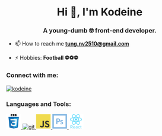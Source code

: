 <h1 align="center">Hi 👋, I'm Kodeine</h1>
<h3 align="center">A young-dumb 🤓 front-end developer.</h3>

- 📫 How to reach me **tung.nv2510@gmail.com**

- ⚡ Hobbies: **Football ️⚽️️⚽️️⚽️**

<h3 align="left">Connect with me:</h3>
<p align="left">
<a href="https://dev.to/kodeine" target="blank"><img align="center" src="https://cdn.jsdelivr.net/npm/simple-icons@3.0.1/icons/dev-dot-to.svg" alt="kodeine" height="30" width="40" /></a>
</p>

<h3 align="left">Languages and Tools:</h3>
<p align="left"> <a href="https://www.w3schools.com/css/" target="_blank"> <img src="https://raw.githubusercontent.com/devicons/devicon/master/icons/css3/css3-original-wordmark.svg" alt="css3" width="40" height="40"/> </a> <a href="https://git-scm.com/" target="_blank"> <img src="https://www.vectorlogo.zone/logos/git-scm/git-scm-icon.svg" alt="git" width="40" height="40"/> </a> <a href="https://developer.mozilla.org/en-US/docs/Web/JavaScript" target="_blank"> <img src="https://raw.githubusercontent.com/devicons/devicon/master/icons/javascript/javascript-original.svg" alt="javascript" width="40" height="40"/> </a>  <a href="https://www.photoshop.com/en" target="_blank"> <img src="https://raw.githubusercontent.com/devicons/devicon/master/icons/photoshop/photoshop-line.svg" alt="photoshop" width="40" height="40"/> </a>  <a href="https://reactjs.org/" target="_blank"> <img src="https://raw.githubusercontent.com/devicons/devicon/master/icons/react/react-original-wordmark.svg" alt="react" width="40" height="40"/> </a> </p>
